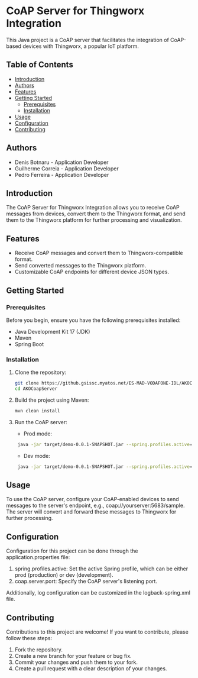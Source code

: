 # CoAP Server for Thingworx Integration

This Java project is a CoAP server that facilitates the integration of CoAP-based devices with Thingworx, a popular IoT platform.

## Table of Contents

- [Introduction](#introduction)
- [Authors](#authors)
- [Features](#features)
- [Getting Started](#getting-started)
    - [Prerequisites](#prerequisites)
    - [Installation](#installation)
- [Usage](#usage)
- [Configuration](#configuration)
- [Contributing](#contributing)

## Authors

- Denis Botnaru - Application Developer
- Guilherme Correia - Application Developer
- Pedro Ferreira - Application Developer

## Introduction

The CoAP Server for Thingworx Integration allows you to receive CoAP messages from devices, convert them to the Thingworx format, and send them to the Thingworx platform for further processing and visualization.

## Features

- Receive CoAP messages and convert them to Thingworx-compatible format.
- Send converted messages to the Thingworx platform.
- Customizable CoAP endpoints for different device JSON types.

## Getting Started

### Prerequisites

Before you begin, ensure you have the following prerequisites installed:

- Java Development Kit 17 (JDK)
- Maven
- Spring Boot

### Installation

1. Clone the repository:

   ```bash
   git clone https://github.gsissc.myatos.net/ES-MAD-VODAFONE-IDL/AKOCoapServer.git
   cd AKOCoapServer

2. Build the project using Maven:

    ```bash
    mvn clean install

3. Run the CoAP server:

    - Prod mode:
   ```bash
    java -jar target/demo-0.0.1-SNAPSHOT.jar --spring.profiles.active=prod
    ```
    - Dev mode:
   ```bash
    java -jar target/demo-0.0.1-SNAPSHOT.jar --spring.profiles.active=dev

## Usage
To use the CoAP server, configure your CoAP-enabled devices to send messages to the server's endpoint, e.g., coap://yourserver:5683/sample. The server will convert and forward these messages to Thingworx for further processing.

## Configuration
Configuration for this project can be done through the application.properties file:
1. spring.profiles.active: Set the active Spring profile, which can be either prod (production) or dev (development).
2. coap.server.port: Specify the CoAP server's listening port.

Additionally, log configuration can be customized in the logback-spring.xml file.

## Contributing
Contributions to this project are welcome! If you want to contribute, please follow these steps:

1. Fork the repository.
2. Create a new branch for your feature or bug fix.
3. Commit your changes and push them to your fork.
4. Create a pull request with a clear description of your changes.